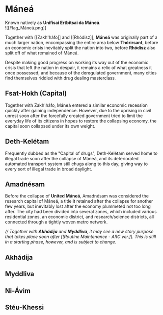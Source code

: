 # Máneá
Known natively as **Unifísai Ertbitsai da Máneá**. \
![[Flag_Máneá.png]]

Together with [[Zakh'háfo]] and [[Rhódisz]], **Máneá** was originally part of a much larger nation, encompassing the entire area below **Thórirsant**, before an economic crisis inevitably split the nation into two, before **Rhódisz** also split off of what remained of Máneá. 

Despite making good progress on working its way out of the economic crisis that left the nation in despair, it remains a relic of what greatness it once possessed, and because of the deregulated government, many cities find themselves riddled with drug dealing masterclass.
## Fsat-Hokh (Capital)
Together with Zakh'háfo, Máneá entered a similar economic recession quickly after gaining independence. However, due to the uprising in civil unrest soon after the forcefully created government tried to limit the everyday life of its citizens in hopes to restore the collapsing economy, the capital soon collapsed under its own weight. 
## Deth-Kelétam
Frequently dubbed as the "Capital of drugs", Deth-Kelétam served home to illegal trade soon after the collapse of Máneá, and its deteriorated automated transport system still chugs along to this day, giving way to every sort of illegal trade in broad daylight. 
## Amadnésam
Before the collapse of **United Máneá**, Amadnésam was considered the research capital of Máneá, a title it retained after the collapse for another few years, but inevitably lost after the economy plummeted not too long after. The city had been divided into several zones, which included various residential zones, an economic district, and research/science districts, all connected through a tightly woven metro network. 

*// Together with **Akhádija** and **Myddliva**, it may see a new story purpose that takes place soon after [[Routine Maintenance - ARC ver.]]. This is still in a starting phase, however, and is subject to change.*
## Akhádija
## Myddliva
## Ni-Ávim
## Stéu-Khessi
